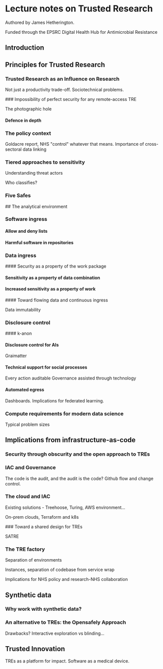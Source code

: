 # Lecture notes on Trusted Research

Authored by James Hetherington.

Funded through the EPSRC Digital Health Hub for Antimicrobial Resistance

## Introduction

## Principles for Trusted Research

### Trusted Research as an Influence on Research

Not just a productivity trade-off. 
Sociotechnical problems.

### Impossibility of perfect security for any remote-access TRE

The photographic hole

#### Defence in depth

### The policy context

Goldacre report, NHS "control" whatever that means.
Importance of cross-sectoral data linking

### Tiered approaches to sensitivity

Understanding threat actors

Who classifies?

### Five Safes

## The analytical environment

### Software ingress

#### Allow and deny lists

#### Harmful software in repositories

### Data ingress

#### Security as a property of the work package

#### Sensitivity as a property of data combination

#### Increased sensitivity as a property of work

#### Toward flowing data and continuous ingress

Data immutability

### Disclosure control

#### k-anon

#### Disclosure control for AIs

Graimatter

#### Technical support for social processes

Every action auditable
Governance assisted through technology

#### Automated egress

Dashboards.
Implications for federated learning.

### Compute requirements for modern data science

Typical problem sizes

## Implications from infrastructure-as-code

### Security through obscurity and the open approach to TREs

### IAC and Governance

The code is the audit, and the audit is the code?
Github flow and change control.

### The cloud and IAC

Existing solutions - Treehoose, Turing, AWS environment...

On-prem clouds, Terraform and k8s

### Toward a shared design for TREs

SATRE

### The TRE factory

Separation of environments

Instances, separation of codebase from service wrap

Implications for NHS policy and research-NHS collaboration

## Synthetic data

### Why work with synthetic data?

### An alternative to TREs: the Opensafely Approach

Drawbacks? Interactive exploration vs blinding...

## Trusted Innovation

TREs as a platform for impact. Software as a medical device.
